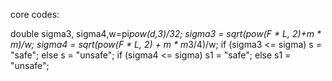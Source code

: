core codes:

double sigma3, sigma4,w=pi*pow(d,3)/32;
	sigma3 = sqrt(pow(F * L, 2)+m * m)/w;
	sigma4 = sqrt(pow(F * L, 2) + m * m*3/4)/w;
	if (sigma3 <= sigma)
		s = "safe";
	else s = "unsafe";
	if (sigma4 <= sigma)
		s1 = "safe";
	else s1 = "unsafe";
